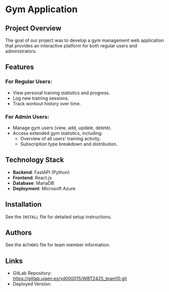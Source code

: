 # Gym Application

## Project Overview

The goal of our project was to develop a gym management web application that provides an interactive platform for both regular users and administrators.

## Features

### For Regular Users:
- View personal training statistics and progress.
- Log new training sessions.
- Track workout history over time.

### For Admin Users:
- Manage gym users (view, add, update, delete).
- Access extended gym statistics, including:
  - Overview of all users' training activity.
  - Subscription type breakdown and distribution.

## Technology Stack

- **Backend**: FastAPI (Python)
- **Frontend**: React.js
- **Database**: MariaDB
- **Deployment**: Microsoft Azure

## Installation

See the `INSTALL` file for detailed setup instructions.

## Authors

See the `AUTHORS` file for team member information.

## Links

- GitLab Repository: https://gitlab.ujaen.es/yd000015/WBT2425_team10.git
- Deployed Version: 
